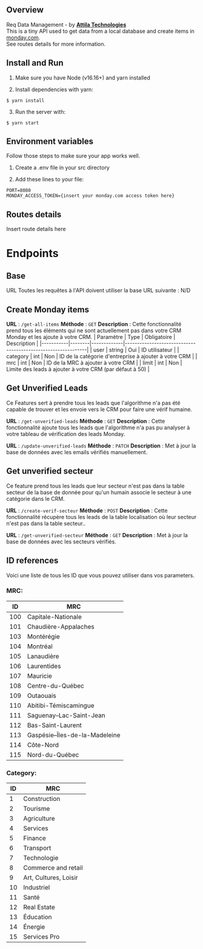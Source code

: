 ## Overview

Req Data Management - by [**Attila Technologies**](https://www.attila-technologies.com/)
<br>This is a tiny API used to get data from a local database and create items in [monday.com](https://try.monday.com/d8x1zdvc4fg5).
<br>See routes details for more information.

## Install and Run

1. Make sure you have Node (v16.16+) and yarn installed

2. Install dependencies with yarn:

```
$ yarn install
```

3. Run the server with:

```
$ yarn start
```

## Environment variables

Follow those steps to make sure your app works well.

1. Create a .env file in your src directory

2. Add these lines to your file:

```
PORT=8080
MONDAY_ACCESS_TOKEN={insert your monday.com access token here}
```

## Routes details

Insert route details here

# Endpoints

## Base

URL Toutes les requêtes à l'API doivent utiliser la base URL suivante : N/D

## Create Monday items

**URL** : `/get-all-items`
**Méthode** : `GET`
**Description** : Cette fonctionnalité prend tous les éléments qui ne sont actuellement pas dans votre CRM Monday et les ajoute à votre CRM.
| Paramètre | Type | Obligatoire | Description |
|-----------|--------|-------------|--------------------------------------------------------------|
| user | string | Oui | ID utilisateur |
| category | int | Non | ID de la catégorie d'entreprise à ajouter à votre CRM |
| mrc | int | Non | ID de la MRC à ajouter à votre CRM |
| limit | int | Non | Limite des leads à ajouter à votre CRM (par défaut à 50) |

## Get Unverified Leads

Ce Features sert à prendre tous les leads que l'algorithme n'a pas été capable de trouver et les envoie vers le CRM pour faire une vérif humaine.

**URL** : `/get-unverified-leads`
**Méthode** : `GET`
**Description** : Cette fonctionnalité ajoute tous les leads que l'algorithme n'a pas pu analyser à votre tableau de vérification des leads Monday.

**URL** : `/update-unverified-leads`
**Méthode** : `PATCH`
**Description** : Met à jour la base de données avec les emails vérifiés manuellement.

## Get unverified secteur

Ce feature prend tous les leads que leur secteur n'est pas dans la table secteur de la base de donnée pour qu'un humain associe le secteur à une catégorie dans le CRM.

**URL** : `/create-verif-secteur`
**Méthode** : `POST`
**Description** : Cette fonctionnalité récupère tous les leads de la table localisation où leur secteur n'est pas dans la table secteur..

**URL** : `/get-unverified-secteur`
**Méthode** : `GET`
**Description** : Met à jour la base de données avec les secteurs vérifiés.

## ID references

Voici une liste de tous les ID que vous pouvez utiliser dans vos parameters.

### MRC:

| ID  | MRC                           |
| --- | ----------------------------- |
| 100 | Capitale-Nationale            |
| 101 | Chaudière-Appalaches          |
| 103 | Montérégie                    |
| 104 | Montréal                      |
| 105 | Lanaudière                    |
| 106 | Laurentides                   |
| 107 | Mauricie                      |
| 108 | Centre-du-Québec              |
| 109 | Outaouais                     |
| 110 | Abitibi-Témiscamingue         |
| 111 | Saguenay–Lac-Saint-Jean       |
| 112 | Bas-Saint-Laurent             |
| 113 | Gaspésie–Îles-de-la-Madeleine |
| 114 | Côte-Nord                     |
| 115 | Nord-du-Québec                |

### Category:

| ID  | MRC                   |
| --- | --------------------- |
| 1   | Construction          |
| 2   | Tourisme              |
| 3   | Agriculture           |
| 4   | Services              |
| 5   | Finance               |
| 6   | Transport             |
| 7   | Technologie           |
| 8   | Commerce and retail   |
| 9   | Art, Cultures, Loisir |
| 10  | Industriel            |
| 11  | Santé                 |
| 12  | Real Estate           |
| 13  | Éducation             |
| 14  | Énergie               |
| 15  | Services Pro          |

